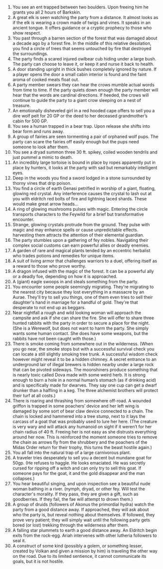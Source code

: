 1. You see an ent trapped between two boulders. Upon freeing him he grants you all 2 hours of Barkskin.
2. A great elk is seen watching the party from a distance. It almost looks as if the elk is wearing a crown made of twigs and vines. It speaks in an ancient tongue. It offers guidance or a cryptic prophecy to those who show respect.
3. You past through a barren section of the forest that was damaged about a decade ago by a forest fire. In the middle of this relative desolation, you find a circle of trees that seems untouched by fire that destroyed the surroundings.
4. The party finds a scared injured owlbear cub hiding under a large bush. The party can choose to leave it, or keep it and nurse it back to health.
5. A door standing upright in thick bushes completely ignored by nature. If a player opens the door a small cabin interior is found and the faint aroma of cooked meats float out.
6. A party member swears they can hear the crows mumble actual words from time to time. If the party quiets down enough the party member will hear that the words are cardinal directions. If heeded, the crows will continue to guide the party to a giant crow sleeping on a nest of treasure.
7. An emotionally disheveled girl in a red hooded cape offers to sell you a dire wolf pelt for 20 GP or the deed to her deceased grandmother’s cabin for 500 GP.
8. You see a human trapped in a bear trap. Upon release she shifts into bear form and runs away.
9. A group of fairies are seen tormenting a pair of orphaned wolf pups. The party can scare the fairies off easily enough but the pups need someone to look after them.
10. You see a dryad summon three 30 ft. spikey, coiled wooden tendrils and just pummel a mimic to death.
11. An incredibly large tortoise is bound in place by ropes apparently put in place by hunters, it looks at the party with sad but remarkably intelligent eyes.
12. Deep in the woods you find a sword lodged in a stone surrounded by thorny vines that drip poison.
13. You find a circle of earth Genasi petrified in worship of a giant, floating, glowing red crystal. Any interference causes the crystal to lash out at you with eldritch red bolts of fire and lightning laced shards. These would make great arrow heads…
14. A ring of glowing mushrooms pulses with magic. Entering the circle transports characters to the Feywild for a brief but transformative encounter.
15. Strange, glowing crystals protrude from the ground. They pulse with magic and may enhance spells or cause unpredictable effects. harvesting them attracts the attention of their elemental guardian.
16. The party stumbles upon a gathering of fey nobles. Navigating their complex social customs can earn powerful allies or deadly enemies.
17. A garden of rare and magical plants tended by an eccentric herbalist who trades potions and remedies for unique items.
18. A suit of living armor that challenges warriors to a duel, offering itself as a reward to those who prove worthy.
19. A dragon infused with the magic of the forest. It can be a powerful ally or a deadly foe, depending on how it is approached.
20. A (giant) eagle swoops in and steals something from the party.
21. You encounter some people seemingly migrating. They're migrating to the nearest city because they lost everything in a massacre by an Aurae. They'll try to sell you things, one of them even tries to sell their daughter's hand in marriage for a handful of gold. They're that desperate to not end up as beggars.
22. Near nightfall a rough and wild looking woman will approach the campsite and ask if she can share the fire. She will offer to share three hunted rabbits with the party in order to secure a place for the night. (She is a Werewolf, but does not want to harm the party. She simply wants some human contact. She does have some weapons, but the rabbits have not been caught with those.)
23. There is smoke coming from somewhere out in the wilderness. (When you go near, the smoke stops but with a successful survival check you can locate a still slightly smoking tree trunk. A successful wisdom check however might reveal it to be a hidden chimney. A secret entrance to an underground lair of illegal brewers is hidden nearby under a large rock that can be pivoted sideways. The moonshiners produce something that is nearly toxic called Dova made with some weird herb. It is strong enough to burn a hole in a normal human’s stomach (as if drinking acid) and is specifically made for dwarves. They say one cup can get a dwarf drunker than a halfling in a keg. The three alchemist brothers will protect their turf at all costs.)
24. There is roaring and thrashing from somewhere off-road. A wounded griffon is trapped in some poachers’ device and her left wing is damaged by some sort of bear claw device connected to a chain. The chain is locked and hammered into a tree stump, next to it lays the carcass of a goat that was probably used to lure her here. (The creature is very wary and will attack any humanoid on sight if it weren’t for her chain radius of 40 ft. Freeing her is not easy as she distrusts everything around her now. This is reinforced the moment someone tries to remove the chain as arrows fly from the shrubbery and the poachers of the Midas Order return for their trophy, this turns the beast hostile again.)
25. You all fall into the natural trap of a large carnivorous plant.
26. A traveler tries desperately to sell you a decent but mundane goat for 50gp. (He refuses to haggle. He looks emaciated. He was secretly cursed for ripping off a witch and can only try to sell this goat. If someone pays for the goat, it and the gold disappear and the man collapses.)
27. You hear beautiful singing, and upon inspection see a beautiful nude woman bathing in a river. (nymph, dryad, or other fey. Will test the character's morality. If they pass, they are given a gift, such as goodberries. If they fail, the fae will attempt to drown them.)
28. A group of druids (followers of Akonus the primordial hydra) watch the party from a good distance away. If approached, they will ask about who the party is, but reveal nothing about themselves. If followed, they prove very patient; they will simply wait until the following party gets bored (or lost) trekking through the wilderness after them.
29. A falling star plummets to earth a good distance away. An Eldritch begin exits from the rock-egg. Ariah intervenes with other lutheria followers to seal it.
30. A construct of some kind (possibly a golem, or something lesser, created by Volkan and given a mission by him) is traveling the other way on the road. Due to its limited sentience, it cannot communicate its goals, but it is not hostile.